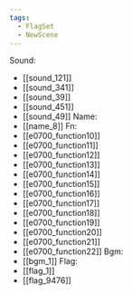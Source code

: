 ```yaml
---
tags:
  - FlagSet
  - NewScene
---
```

Sound:
- [[sound_121]]
- [[sound_341]]
- [[sound_39]]
- [[sound_451]]
- [[sound_49]]
Name:
- [[name_8]]
Fn:
- [[e0700_function10]]
- [[e0700_function11]]
- [[e0700_function12]]
- [[e0700_function13]]
- [[e0700_function14]]
- [[e0700_function15]]
- [[e0700_function16]]
- [[e0700_function17]]
- [[e0700_function18]]
- [[e0700_function19]]
- [[e0700_function20]]
- [[e0700_function21]]
- [[e0700_function22]]
Bgm:
- [[bgm_1]]
Flag:
- [[flag_1]]
- [[flag_9476]]
